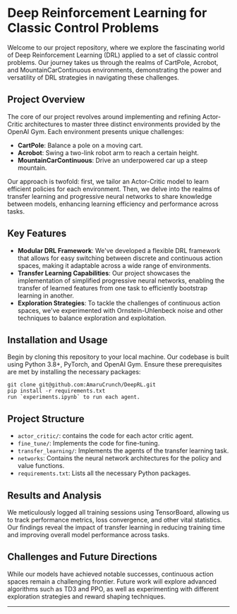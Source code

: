 # Deep Reinforcement Learning for Classic Control Problems

Welcome to our project repository, where we explore the fascinating world of Deep Reinforcement Learning (DRL) applied to a set of classic control problems. Our journey takes us through the realms of CartPole, Acrobot, and MountainCarContinuous environments, demonstrating the power and versatility of DRL strategies in navigating these challenges.

## Project Overview

The core of our project revolves around implementing and refining Actor-Critic architectures to master three distinct environments provided by the OpenAI Gym. Each environment presents unique challenges:

- **CartPole**: Balance a pole on a moving cart.
- **Acrobot**: Swing a two-link robot arm to reach a certain height.
- **MountainCarContinuous**: Drive an underpowered car up a steep mountain.

Our approach is twofold: first, we tailor an Actor-Critic model to learn efficient policies for each environment. Then, we delve into the realms of transfer learning and progressive neural networks to share knowledge between models, enhancing learning efficiency and performance across tasks.

## Key Features

- **Modular DRL Framework**: We've developed a flexible DRL framework that allows for easy switching between discrete and continuous action spaces, making it adaptable across a wide range of environments.
- **Transfer Learning Capabilities**: Our project showcases the implementation of simplified progressive neural networks, enabling the transfer of learned features from one task to efficiently bootstrap learning in another.
- **Exploration Strategies**: To tackle the challenges of continuous action spaces, we've experimented with Ornstein-Uhlenbeck noise and other techniques to balance exploration and exploitation.

## Installation and Usage

Begin by cloning this repository to your local machine. Our codebase is built using Python 3.8+, PyTorch, and OpenAI Gym. Ensure these prerequisites are met by installing the necessary packages:

```
git clone git@github.com:AmaruCrunch/DeepRL.git
pip install -r requirements.txt
run `experiments.ipynb` to run each agent.
```

## Project Structure

- `actor_critic/`: contains the code for each actor critic agent.
- `fine_tune/`: Implements the code  for fine-tuning.
- `transfer_learning/`: Implements the agents of the transfer learning task.
- `networks`: Contains the neural network architectures for the policy and value functions.
- `requirements.txt`: Lists all the necessary Python packages.

## Results and Analysis

We meticulously logged all training sessions using TensorBoard, allowing us to track performance metrics, loss convergence, and other vital statistics. Our findings reveal the impact of transfer learning in reducing training time and improving overall model performance across tasks.

## Challenges and Future Directions

While our models have achieved notable successes, continuous action spaces remain a challenging frontier. Future work will explore advanced algorithms such as TD3 and PPO, as well as experimenting with different exploration strategies and reward shaping techniques.

---

